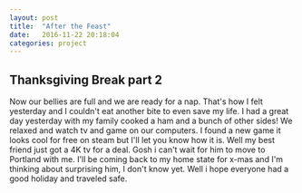 ```yaml
---
layout: post
title:  "After the Feast"
date:   2016-11-22 20:18:04
categories: project
---
```


## Thanksgiving Break part 2
Now our bellies are full and we are ready for a nap. That's how I felt yesterday and I couldn't eat another bite to even save my life. I had a great day yesterday with my family cooked a ham and a bunch of other sides! We relaxed and watch tv and game on our computers. I found a new game it looks cool for free on steam but I'll let you know how it is. Well my best friend just got a 4K tv for a deal. Gosh i can't wait for him to move to Portland with me. I'll be coming back to my home state for x-mas and I'm thinking about surprising him, I don't know yet. Well i hope everyone had a good holiday and traveled safe.
